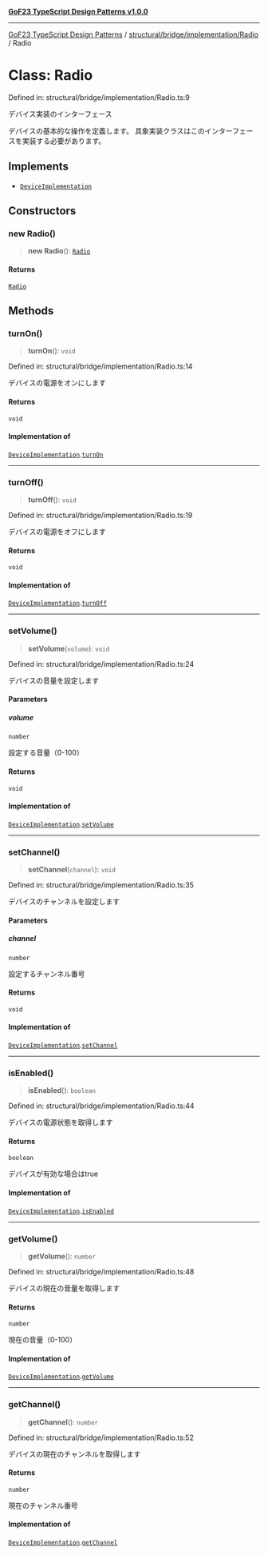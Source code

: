 [**GoF23 TypeScript Design Patterns v1.0.0**](../../../../../README.md)

***

[GoF23 TypeScript Design Patterns](../../../../../README.md) / [structural/bridge/implementation/Radio](../README.md) / Radio

# Class: Radio

Defined in: structural/bridge/implementation/Radio.ts:9

デバイス実装のインターフェース

デバイスの基本的な操作を定義します。
具象実装クラスはこのインターフェースを実装する必要があります。

## Implements

- [`DeviceImplementation`](../../DeviceImplementation/interfaces/DeviceImplementation.md)

## Constructors

### new Radio()

> **new Radio**(): [`Radio`](Radio.md)

#### Returns

[`Radio`](Radio.md)

## Methods

### turnOn()

> **turnOn**(): `void`

Defined in: structural/bridge/implementation/Radio.ts:14

デバイスの電源をオンにします

#### Returns

`void`

#### Implementation of

[`DeviceImplementation`](../../DeviceImplementation/interfaces/DeviceImplementation.md).[`turnOn`](../../DeviceImplementation/interfaces/DeviceImplementation.md#turnon)

***

### turnOff()

> **turnOff**(): `void`

Defined in: structural/bridge/implementation/Radio.ts:19

デバイスの電源をオフにします

#### Returns

`void`

#### Implementation of

[`DeviceImplementation`](../../DeviceImplementation/interfaces/DeviceImplementation.md).[`turnOff`](../../DeviceImplementation/interfaces/DeviceImplementation.md#turnoff)

***

### setVolume()

> **setVolume**(`volume`): `void`

Defined in: structural/bridge/implementation/Radio.ts:24

デバイスの音量を設定します

#### Parameters

##### volume

`number`

設定する音量（0-100）

#### Returns

`void`

#### Implementation of

[`DeviceImplementation`](../../DeviceImplementation/interfaces/DeviceImplementation.md).[`setVolume`](../../DeviceImplementation/interfaces/DeviceImplementation.md#setvolume)

***

### setChannel()

> **setChannel**(`channel`): `void`

Defined in: structural/bridge/implementation/Radio.ts:35

デバイスのチャンネルを設定します

#### Parameters

##### channel

`number`

設定するチャンネル番号

#### Returns

`void`

#### Implementation of

[`DeviceImplementation`](../../DeviceImplementation/interfaces/DeviceImplementation.md).[`setChannel`](../../DeviceImplementation/interfaces/DeviceImplementation.md#setchannel)

***

### isEnabled()

> **isEnabled**(): `boolean`

Defined in: structural/bridge/implementation/Radio.ts:44

デバイスの電源状態を取得します

#### Returns

`boolean`

デバイスが有効な場合はtrue

#### Implementation of

[`DeviceImplementation`](../../DeviceImplementation/interfaces/DeviceImplementation.md).[`isEnabled`](../../DeviceImplementation/interfaces/DeviceImplementation.md#isenabled)

***

### getVolume()

> **getVolume**(): `number`

Defined in: structural/bridge/implementation/Radio.ts:48

デバイスの現在の音量を取得します

#### Returns

`number`

現在の音量（0-100）

#### Implementation of

[`DeviceImplementation`](../../DeviceImplementation/interfaces/DeviceImplementation.md).[`getVolume`](../../DeviceImplementation/interfaces/DeviceImplementation.md#getvolume)

***

### getChannel()

> **getChannel**(): `number`

Defined in: structural/bridge/implementation/Radio.ts:52

デバイスの現在のチャンネルを取得します

#### Returns

`number`

現在のチャンネル番号

#### Implementation of

[`DeviceImplementation`](../../DeviceImplementation/interfaces/DeviceImplementation.md).[`getChannel`](../../DeviceImplementation/interfaces/DeviceImplementation.md#getchannel)
